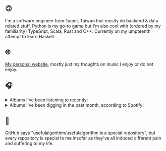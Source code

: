 ## 🙃

I'm a software engineer from Taipei, Taiwan that mostly do backend & data related stuff. Python is my go-to game but I'm also cool with (ordered by my familiarity) TypeSript, Scala, Rust and C++. Currently on my umpteenth attempt to learn Haskell.

## 🌐

[My personal website](https://usefulalgorithm.github.io/), mostly just my thoughts on music I enjoy or do not enjoy.

## 🎧

<details>
<summary>Albums I've been listening to recently:</summary>

- _Ghost Note_, by Kim Hiorthøy
- _Lonely People With Power_, by Deafheaven
- _Even The Horizon Knows Its Bounds_, by Lawrence English

</details>

<details>
<summary>Albums I've been digging in the past month, according to Spotify:</summary>

- _Only Good Dreams for Me_, by Zaumne
- _Gift Songs_, by Jefre Cantu-Ledesma
- _Halo On The Inside_, by Circuit des Yeux
- _Pruning_, by Memotone
- _This Is the Album of a Band Called Adebisi Shank_, by Adebisi Shank
- _如果每天都可以 happy happy 誰想要sad:＊- 合作的秘密_, by 陳嫺靜
- _(What's The Story) Morning Glory? [Remastered]_, by Oasis
- _Dead Channel Sky_, by clipping.
- _Comedia_, by Racine
- _Start A Band_, by Adebisi Shank
- _Toilet_, by Clown Core
- _Lonely People With Power_, by Deafheaven
- _Strange Meridians_, by upsammy

</details>

## 💬

GitHub says "usefulalgorithm/usefulalgorithm is a special repository", but every repository is special to me insofar as they've all induced different pain and suffering to my life.
